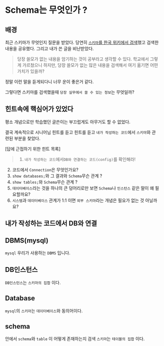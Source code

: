 
# Schema는 무엇인가 ?

## 배경

최근 스키마가 무엇인지 질문을 받았다.
당연히 [`스키마`를 한국 위키에서 검색](https://ko.wikipedia.org/wiki/%EB%8D%B0%EC%9D%B4%ED%84%B0%EB%B2%A0%EC%9D%B4%EC%8A%A4_%EC%8A%A4%ED%82%A4%EB%A7%88)했고 검색한 내용을 공유했다.
그리고 내가 쓴 글을 비난받았다.

>당장 쓸모가 없는 내용을 암기하는 것이 공부라고 생각할 수 있다. 
학교에서 그렇게 가르쳤으니
하지만, 당장 쓸모가 없는 많은 내용을 검색해서 여기 옮기면 어떤 가치가 있을까? 


정말 이런 말을 듣게되다니 너무 운이 좋은거 같다.

그렇다면 스키마를 검색했을때 `당장 실무에서 쓸 수 있는 정보`는 무엇일까?


## 힌트속에 핵심어가 있었다

평소 개념으로만 학습했던 글쓴이는 부끄럽게도 아무거도 할 수 없었다.

결국 계속적으로 시니어님 힌트를 듣고 힌트를 듣고
`내가 작성하는 코드`에서 `스키마`와 관련된 부분을 찾았다.

[답에 근접하기 위한 힌트 목록]
> 1. `내가 작성하는 코드`에서`DB와 연결하는 코드(config)`를 확인해라!
2.  코드에서 `Connection`은 무엇인가요?
3. `show databases;`와 그 결과와 `Schema`무슨 관계 ?
4. `show tables;`와 `Schema`무슨 관계 ?
5. `데이터베이스`라는 것을 하나의 큰 덩어리로만 보면 `Schema`나 `인스턴스` 같은 말이 왜 필요할까요?
6. `시스템`과 `데이터베이스` 관계가 1:1 이면 `외부 스키마`라는 개념은 필요가 없는 것 아닐까요?

## 내가 작성하는 코드에서 DB와 연결


##  DBMS(mysql)
`mysql` 우리가 사용하는 `DBMS` 입니다.

## DB인스턴스
`DB인스턴스`는 `스키마의 집합` 이다.

## Database
`mysql`의 `스키마`는 `데이터베이스`와 동의어이다.

## schema
안에서 `schema`와 `table` 이 어떻게 존재하는지 검색
`스키마`는 `테이블의 집합` 이다.




